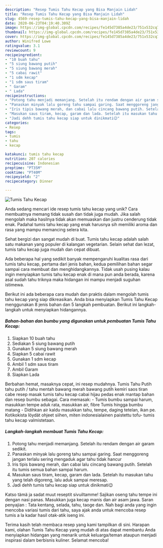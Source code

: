 ```yaml
---
description: "Resep Tumis Tahu Kecap yang Bisa Manjain Lidah"
title: "Resep Tumis Tahu Kecap yang Bisa Manjain Lidah"
slug: 4569-resep-tumis-tahu-kecap-yang-bisa-manjain-lidah
date: 2020-06-23T04:19:40.309Z
image: https://img-global.cpcdn.com/recipes/fe145d7385a4de23/751x532cq70/tumis-tahu-kecap-foto-resep-utama.jpg
thumbnail: https://img-global.cpcdn.com/recipes/fe145d7385a4de23/751x532cq70/tumis-tahu-kecap-foto-resep-utama.jpg
cover: https://img-global.cpcdn.com/recipes/fe145d7385a4de23/751x532cq70/tumis-tahu-kecap-foto-resep-utama.jpg
author: Winifred Lowe
ratingvalue: 3.1
reviewcount: 9
recipeingredient:
- "10 buah tahu"
- "5 siung bawang putih"
- "5 siung bawang merah"
- "5 cabai rawit"
- "1 sdm kecap"
- "1 sdm saus tiram"
- " Garam"
- " Lada"
recipeinstructions:
- "Potong tahu menjadi memanjang. Setelah itu rendam dengan air garam sedikit."
- "Panaskan minyak lalu goreng tahu sampai garing. Saat menggoreng jangan terlalu sering mengaduk agar tahu tidak hancur"
- "Iris tipis bawang merah, dan cabai lalu cincang bawang putih. Setelah itu tumis semua bahan sampai harum."
- "Masukan saus tiram, kecap, garam dan lada. Setelah itu masukan tahu yang telah digoreng, lalu aduk sampai meresap."
- "Jadi dehh tumis tahu kecap siap untuk dinikmati😉"
categories:
- Resep
tags:
- tumis
- tahu
- kecap

katakunci: tumis tahu kecap 
nutrition: 207 calories
recipecuisine: Indonesian
preptime: "PT35M"
cooktime: "PT40M"
recipeyield: "2"
recipecategory: Dinner

---
```



![Tumis Tahu Kecap](https://img-global.cpcdn.com/recipes/fe145d7385a4de23/751x532cq70/tumis-tahu-kecap-foto-resep-utama.jpg)

Anda sedang mencari ide resep tumis tahu kecap yang unik? Cara membuatnya memang tidak susah dan tidak juga mudah. Jika salah mengolah maka hasilnya tidak akan memuaskan dan justru cenderung tidak enak. Padahal tumis tahu kecap yang enak harusnya sih memiliki aroma dan rasa yang mampu memancing selera kita.

Sehat bergizi dan sangat mudah di buat. Tumis tahu kecap adalah salah satu makanan yang populer di kalangan vegetarian. Selain sehat dan lezat, tumis tahu kecap juga mudah dan cepat dibuat.

Ada beberapa hal yang sedikit banyak mempengaruhi kualitas rasa dari tumis tahu kecap, pertama dari jenis bahan, kedua pemilihan bahan segar sampai cara membuat dan menghidangkannya. Tidak usah pusing kalau ingin menyiapkan tumis tahu kecap enak di mana pun anda berada, karena asal sudah tahu triknya maka hidangan ini mampu menjadi suguhan istimewa.


Berikut ini ada beberapa cara mudah dan praktis dalam mengolah tumis tahu kecap yang siap dikreasikan. Anda bisa menyiapkan Tumis Tahu Kecap menggunakan 8 jenis bahan dan 5 langkah pembuatan. Berikut ini langkah-langkah untuk menyiapkan hidangannya.

<!--inarticleads1-->

##### Bahan-bahan dan bumbu yang digunakan untuk pembuatan Tumis Tahu Kecap:

1. Siapkan 10 buah tahu
1. Sediakan 5 siung bawang putih
1. Gunakan 5 siung bawang merah
1. Siapkan 5 cabai rawit
1. Gunakan 1 sdm kecap
1. Ambil 1 sdm saus tiram
1. Ambil  Garam
1. Siapkan  Lada


Berbahan hemat, masaknya cepat, ini resep mudahnya. Tumis Tahu Putih tahu putih / tahu mentah bawang merah bawang putih kemiri saos tiran cabe resep masak tumis tahu kecap cabai hijau pedas enak mantap bahan dan resep bumbu sebagai. Cara memasak: - Tumis bumbu sampai harum, masukkan tempe aduk rata, masukkan air, fibre Tumis hingga bumbu matang - Didihkan air kaldu masukkan tahu, tempe, daging tetelan, ikan pe. Kotikokista löydät ohjeet siihen, miten indonesialainen paistettu tofu- tumis tahu kecap valmistetaan. 

<!--inarticleads2-->

##### Langkah-langkah membuat Tumis Tahu Kecap:

1. Potong tahu menjadi memanjang. Setelah itu rendam dengan air garam sedikit.
1. Panaskan minyak lalu goreng tahu sampai garing. Saat menggoreng jangan terlalu sering mengaduk agar tahu tidak hancur
1. Iris tipis bawang merah, dan cabai lalu cincang bawang putih. Setelah itu tumis semua bahan sampai harum.
1. Masukan saus tiram, kecap, garam dan lada. Setelah itu masukan tahu yang telah digoreng, lalu aduk sampai meresap.
1. Jadi dehh tumis tahu kecap siap untuk dinikmati😉


Katso tämä ja sadat muut reseptit sivuiltamme! Sajikan oseng tahu tempe ini dengan nasi panas. Masukkan juga kecap manis dan air asam jawa. Saran penyajian : Tata kentang, selada, tahu, taoge dan. Nah bagi anda yang ingin mencoba variasi tumis dari tahu, saya ajak anda untuk mencoba resep tumis a la kadar hasil otak-atik iseng ini. 

Terima kasih telah membaca resep yang kami tampilkan di sini. Harapan kami, olahan Tumis Tahu Kecap yang mudah di atas dapat membantu Anda menyiapkan hidangan yang menarik untuk keluarga/teman ataupun menjadi inspirasi dalam berbisnis kuliner. Selamat mencoba!
